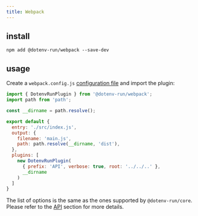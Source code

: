 ```yaml
---
title: Webpack
---
```


## install

```console
npm add @dotenv-run/webpack --save-dev
```

## usage

Create a `webpack.config.js` [configuration file](https://www.webpackjs.org/guide/en/#configuration-files) and import the plugin:

```js
import { DotenvRunPlugin } from '@dotenv-run/webpack';
import path from 'path';

const __dirname = path.resolve();

export default {
  entry: './src/index.js',
  output: {
    filename: 'main.js',
    path: path.resolve(__dirname, 'dist'),
  },
  plugins: [
    new DotenvRunPlugin(
      { prefix: 'API', verbose: true, root: '../../..' },
      __dirname
    )
  ]
}
```

The list of options is the same as the ones supported by `@dotenv-run/core`. Please refer to the [API](#api) section for more details.